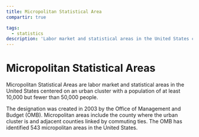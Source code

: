 ```yaml
---
title: Micropolitan Statistical Area
compartir: true

tags:
  - statistics
description: 'Labor market and statistical areas in the United States centered on an urban cluster with a population of at least 10,000 but fewer than 50,000 people.'
---
```


# Micropolitan Statistical Areas

Micropolitan Statistical Areas are labor market and statistical areas in the United States centered on an urban cluster with a population of at least 10,000 but fewer than 50,000 people.

The designation was created in 2003 by the Office of Management and Budget (OMB). Micropolitan areas include the county where the urban cluster is and adjacent counties linked by commuting ties. The OMB has identified 543 micropolitan areas in the United States.
